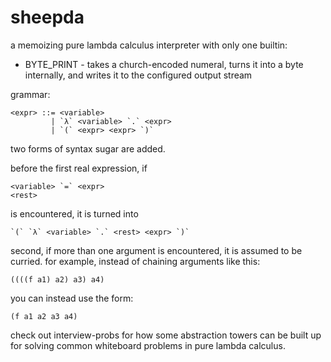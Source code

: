 # sheepda

a memoizing pure lambda calculus interpreter with only one builtin:

 * BYTE_PRINT - takes a church-encoded numeral, turns it into a byte
    internally, and writes it to the configured output stream

grammar:

```
<expr> ::= <variable>
         | `λ` <variable> `.` <expr>
         | `(` <expr> <expr> `)`
```

two forms of syntax sugar are added.

before the first real expression, if

```
<variable> `=` <expr>
<rest>
```

is encountered, it is turned into

```
`(` `λ` <variable> `.` <rest> <expr> `)`
```

second, if more than one argument is encountered, it is assumed to be curried.
for example, instead of chaining arguments like this:

```
((((f a1) a2) a3) a4)
```

you can instead use the form:

```
(f a1 a2 a3 a4)
```

check out interview-probs for how some abstraction towers can be built up for
solving common whiteboard problems in pure lambda calculus.

